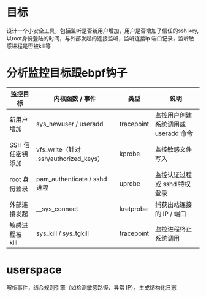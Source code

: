 # 目标
设计一个小安全工具，包括监听是否新用户增加，用户是否增加了信任的ssh key, 以root身份登陆的时间，与外部发起的连接监听，监听连接ip 端口记录，监听敏感进程是否被kill等

# 分析监控目标跟ebpf钩子
| 监控目标           | 内核函数 / 事件                  | 类型        | 说明                                  |
|--------------------|----------------------------------|-------------|---------------------------------------|
| 新用户增加         | sys_newuser / useradd            | tracepoint  | 监控用户创建系统调用或 useradd 命令   |
| SSH 信任密钥添加   | vfs_write（针对 .ssh/authorized_keys） | kprobe      | 监控敏感文件写入                      |
| root 身份登录      | pam_authenticate / sshd 进程     | uprobe      | 监控认证过程或 sshd 特权登录          |
| 外部连接发起       | __sys_connect                    | kretprobe   | 捕获出站连接的 IP / 端口              |
| 敏感进程被 kill    | sys_kill / sys_tgkill            | tracepoint  | 监控进程终止系统调用                  |


# userspace
解析事件，结合规则引擎（如检测敏感路径、异常 IP），生成结构化日志



